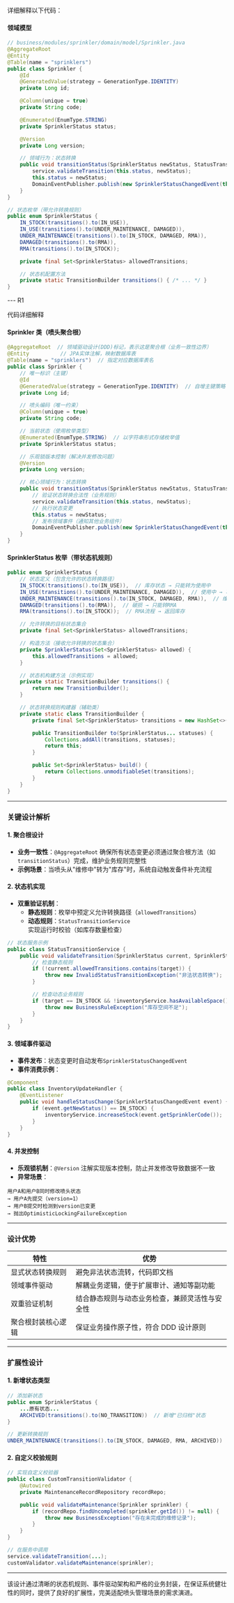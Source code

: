 详细解释以下代码：

#### **领域模型**

```java
// business/modules/sprinkler/domain/model/Sprinkler.java
@AggregateRoot
@Entity
@Table(name = "sprinklers")
public class Sprinkler {
    @Id
    @GeneratedValue(strategy = GenerationType.IDENTITY)
    private Long id;

    @Column(unique = true)
    private String code;

    @Enumerated(EnumType.STRING)
    private SprinklerStatus status;

    @Version
    private Long version;

    // 领域行为：状态转换
    public void transitionStatus(SprinklerStatus newStatus, StatusTransitionService service) {
        service.validateTransition(this.status, newStatus);
        this.status = newStatus;
        DomainEventPublisher.publish(new SprinklerStatusChangedEvent(this));
    }
}

// 状态枚举（带允许转换规则）
public enum SprinklerStatus {
    IN_STOCK(transitions().to(IN_USE)),
    IN_USE(transitions().to(UNDER_MAINTENANCE, DAMAGED)),
    UNDER_MAINTENANCE(transitions().to(IN_STOCK, DAMAGED, RMA)),
    DAMAGED(transitions().to(RMA)),
    RMA(transitions().to(IN_STOCK));

    private final Set<SprinklerStatus> allowedTransitions;

    // 状态机配置方法
    private static TransitionBuilder transitions() { /* ... */ }
}
```

--- R1

代码详细解释

#### **Sprinkler 类（喷头聚合根）**

```java
@AggregateRoot  // 领域驱动设计(DDD)标记，表示这是聚合根（业务一致性边界）
@Entity          // JPA实体注解，映射数据库表
@Table(name = "sprinklers")  // 指定对应数据库表名
public class Sprinkler {
    // 唯一标识（主键）
    @Id
    @GeneratedValue(strategy = GenerationType.IDENTITY)  // 自增主键策略
    private Long id;

    // 喷头编码（唯一约束）
    @Column(unique = true)
    private String code;

    // 当前状态（使用枚举类型）
    @Enumerated(EnumType.STRING)  // 以字符串形式存储枚举值
    private SprinklerStatus status;

    // 乐观锁版本控制（解决并发修改问题）
    @Version
    private Long version;

    // 核心领域行为：状态转换
    public void transitionStatus(SprinklerStatus newStatus, StatusTransitionService service) {
        // 验证状态转换合法性（业务规则）
        service.validateTransition(this.status, newStatus);
        // 执行状态变更
        this.status = newStatus;
        // 发布领域事件（通知其他业务组件）
        DomainEventPublisher.publish(new SprinklerStatusChangedEvent(this));
    }
}
```

#### **SprinklerStatus 枚举（带状态机规则）**

```java
public enum SprinklerStatus {
    // 状态定义（包含允许的状态转换路径）
    IN_STOCK(transitions().to(IN_USE)),  // 库存状态 → 只能转为使用中
    IN_USE(transitions().to(UNDER_MAINTENANCE, DAMAGED)),  // 使用中 → 可转维修/破损
    UNDER_MAINTENANCE(transitions().to(IN_STOCK, DAMAGED, RMA)),  // 维修中 → 多种转换可能
    DAMAGED(transitions().to(RMA)),  // 破损 → 只能转RMA
    RMA(transitions().to(IN_STOCK));  // RMA流程 → 返回库存

    // 允许转换的目标状态集合
    private final Set<SprinklerStatus> allowedTransitions;

    // 构造方法（接收允许转换的状态集合）
    private SprinklerStatus(Set<SprinklerStatus> allowed) {
        this.allowedTransitions = allowed;
    }

    // 状态机构建方法（示例实现）
    private static TransitionBuilder transitions() {
        return new TransitionBuilder();
    }

    // 状态转换规则构建器（辅助类）
    private static class TransitionBuilder {
        private final Set<SprinklerStatus> transitions = new HashSet<>();

        public TransitionBuilder to(SprinklerStatus... statuses) {
            Collections.addAll(transitions, statuses);
            return this;
        }

        public Set<SprinklerStatus> build() {
            return Collections.unmodifiableSet(transitions);
        }
    }
}
```

---

### 关键设计解析

#### **1. 聚合根设计**

- **业务一致性**：`@AggregateRoot` 确保所有状态变更必须通过聚合根方法（如`transitionStatus`）完成，维护业务规则完整性
- **示例场景**：当喷头从"维修中"转为"库存"时，系统自动触发备件补充流程

#### **2. 状态机实现**

- **双重验证机制**：
  - **静态规则**：枚举中预定义允许转换路径（`allowedTransitions`）
  - **动态规则**：`StatusTransitionService` 实现运行时校验（如库存数量检查）

```java
// 状态服务示例
public class StatusTransitionService {
    public void validateTransition(SprinklerStatus current, SprinklerStatus target) {
        // 检查静态规则
        if (!current.allowedTransitions.contains(target)) {
            throw new InvalidStatusTransitionException("非法状态转换");
        }

        // 检查动态业务规则
        if (target == IN_STOCK && !inventoryService.hasAvailableSpace()) {
            throw new BusinessRuleException("库存空间不足");
        }
    }
}
```

#### **3. 领域事件驱动**

- **事件发布**：状态变更时自动发布`SprinklerStatusChangedEvent`
- **事件消费示例**：

```java
@Component
public class InventoryUpdateHandler {
    @EventListener
    public void handleStatusChange(SprinklerStatusChangedEvent event) {
        if (event.getNewStatus() == IN_STOCK) {
            inventoryService.increaseStock(event.getSprinklerCode());
        }
    }
}
```

#### **4. 并发控制**

- **乐观锁机制**：`@Version` 注解实现版本控制，防止并发修改导致数据不一致
- **异常场景**：

```text
用户A和用户B同时修改喷头状态
→ 用户A先提交（version=1）
→ 用户B提交时检测到version已变更
→ 抛出OptimisticLockingFailureException
```

---

### 设计优势

| **特性**           | **优势**                                       |
| ------------------ | ---------------------------------------------- |
| 显式状态转换规则   | 避免非法状态流转，代码即文档                   |
| 领域事件驱动       | 解耦业务逻辑，便于扩展审计、通知等副功能       |
| 双重验证机制       | 结合静态规则与动态业务检查，兼顾灵活性与安全性 |
| 聚合根封装核心逻辑 | 保证业务操作原子性，符合 DDD 设计原则          |

---

### 扩展性设计

#### **1. 新增状态类型**

```java
// 添加新状态
public enum SprinklerStatus {
    ...原有状态...
    ARCHIVED(transitions().to(NO_TRANSITION))  // 新增"已归档"状态
}

// 更新转换规则
UNDER_MAINTENANCE(transitions().to(IN_STOCK, DAMAGED, RMA, ARCHIVED))
```

#### **2. 自定义校验规则**

```java
// 实现自定义校验器
public class CustomTransitionValidator {
    @Autowired
    private MaintenanceRecordRepository recordRepo;

    public void validateMaintenance(Sprinkler sprinkler) {
        if (recordRepo.findUncompleted(sprinkler.getId()) != null) {
            throw new BusinessException("存在未完成的维修记录");
        }
    }
}

// 在服务中调用
service.validateTransition(...);
customValidator.validateMaintenance(sprinkler);
```

---

该设计通过清晰的状态机规则、事件驱动架构和严格的业务封装，在保证系统健壮性的同时，提供了良好的扩展性，完美适配喷头管理场景的需求演进。

